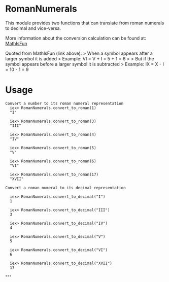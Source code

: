 # RomanNumerals

  This module provides two functions that can translate from roman numerals to decimal and vice-versa.

  More information about the conversion calculation can be found at: [MathIsFun](https://www.mathsisfun.com/roman-numerals.html)

  Quoted from MathIsFun (link above):
	> When a symbol appears after a larger symbol it is added
	>  Example: VI = V + I = 5 + 1 = 6
	>
	> But if the symbol appears before a larger symbol it is subtracted
	>  Example: IX = X - I = 10 - 1 = 9

# Usage  
    Convert a number to its roman numeral representation
      iex> RomanNumerals.convert_to_roman(1) 
      "I"

      iex> RomanNumerals.convert_to_roman(3) 
      "III"

      iex> RomanNumerals.convert_to_roman(4) 
      "IV"

      iex> RomanNumerals.convert_to_roman(5) 
      "V"

      iex> RomanNumerals.convert_to_roman(6) 
      "VI"

      iex> RomanNumerals.convert_to_roman(17) 
      "XVII"

    Convert a roman numeral to its decimal representation

      iex> RomanNumerals.convert_to_decimal("I")
      1

      iex> RomanNumerals.convert_to_decimal("III")
      3

      iex> RomanNumerals.convert_to_decimal("IV")
      4

      iex> RomanNumerals.convert_to_decimal("V")
      5

      iex> RomanNumerals.convert_to_decimal("VI")
      6

      iex> RomanNumerals.convert_to_decimal("XVII")
      17
  """

